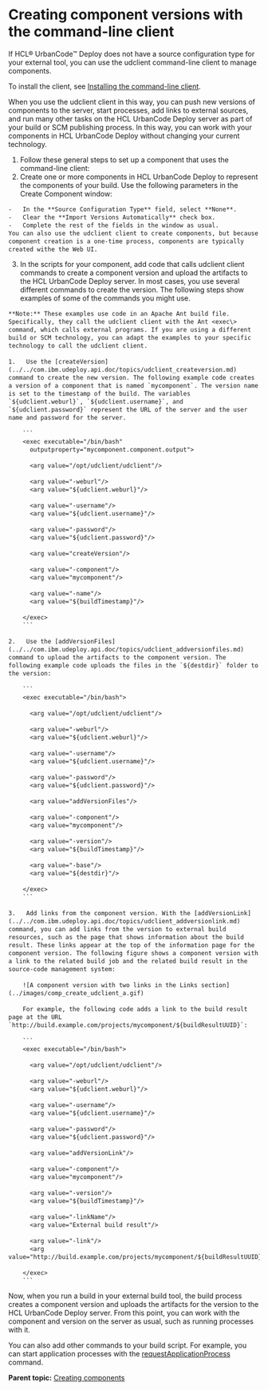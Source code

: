 # Creating component versions with the command-line client

If HCL® UrbanCode™ Deploy does not have a source configuration type for your external tool, you can use the udclient command-line client to manage components.

To install the client, see [Installing the command-line client](../../com.ibm.udeploy.reference.doc/topics/cli_install.md).

When you use the udclient client in this way, you can push new versions of components to the server, start processes, add links to external sources, and run many other tasks on the HCL UrbanCode Deploy server as part of your build or SCM publishing process. In this way, you can work with your components in HCL UrbanCode Deploy without changing your current technology.

1.  Follow these general steps to set up a component that uses the command-line client:
2.   Create one or more components in HCL UrbanCode Deploy to represent the components of your build. Use the following parameters in the Create Component window: 

    -   In the **Source Configuration Type** field, select **None**.
    -   Clear the **Import Versions Automatically** check box.
    -   Complete the rest of the fields in the window as usual.
    You can also use the udclient client to create components, but because component creation is a one-time process, components are typically created withe the Web UI.

3.   In the scripts for your component, add code that calls udclient client commands to create a component version and upload the artifacts to the HCL UrbanCode Deploy server. In most cases, you use several different commands to create the version. The following steps show examples of some of the commands you might use.

    **Note:** These examples use code in an Apache Ant build file. Specifically, they call the udclient client with the Ant <exec\> command, which calls external programs. If you are using a different build or SCM technology, you can adapt the examples to your specific technology to call the udclient client.

    1.   Use the [createVersion](../../com.ibm.udeploy.api.doc/topics/udclient_createversion.md) command to create the new version. The following example code creates a version of a component that is named `mycomponent`. The version name is set to the timestamp of the build. The variables `${udclient.weburl}`, `${udclient.username}`, and `${udclient.password}` represent the URL of the server and the user name and password for the server.

        ```
        <exec executable="/bin/bash" 
          outputproperty="mycomponent.component.output">
        
          <arg value="/opt/udclient/udclient"/>
        
          <arg value="-weburl"/>
          <arg value="${udclient.weburl}"/>
        
          <arg value="-username"/>
          <arg value="${udclient.username}"/>
        
          <arg value="-password"/>
          <arg value="${udclient.password}"/>
        
          <arg value="createVersion"/>
        
          <arg value="-component"/>
          <arg value="mycomponent"/>
        
          <arg value="-name"/>
          <arg value="${buildTimestamp}"/>
        
        </exec>
        ```

    2.   Use the [addVersionFiles](../../com.ibm.udeploy.api.doc/topics/udclient_addversionfiles.md) command to upload the artifacts to the component version. The following example code uploads the files in the `${destdir}` folder to the version:

        ```
        <exec executable="/bin/bash">
        
          <arg value="/opt/udclient/udclient"/>
          
          <arg value="-weburl"/>
          <arg value="${udclient.weburl}"/>
          
          <arg value="-username"/>
          <arg value="${udclient.username}"/>
          
          <arg value="-password"/>
          <arg value="${udclient.password}"/>
          
          <arg value="addVersionFiles"/>
          
          <arg value="-component"/>
          <arg value="mycomponent"/>
          
          <arg value="-version"/>
          <arg value="${buildTimestamp}"/>
          
          <arg value="-base"/>
          <arg value="${destdir}"/>
          
        </exec>
        ```

    3.   Add links from the component version. With the [addVersionLink](../../com.ibm.udeploy.api.doc/topics/udclient_addversionlink.md) command, you can add links from the version to external build resources, such as the page that shows information about the build result. These links appear at the top of the information page for the component version. The following figure shows a component version with a link to the related build job and the related build result in the source-code management system:

        ![A component version with two links in the Links section](../images/comp_create_udclient_a.gif)

        For example, the following code adds a link to the build result page at the URL `http://build.example.com/projects/mycomponent/${buildResultUUID}`:

        ```
        <exec executable="/bin/bash">
        
          <arg value="/opt/udclient/udclient"/>
          
          <arg value="-weburl"/>
          <arg value="${udclient.weburl}"/>
          
          <arg value="-username"/>
          <arg value="${udclient.username}"/>
          
          <arg value="-password"/>
          <arg value="${udclient.password}"/>
          
          <arg value="addVersionLink"/>
          
          <arg value="-component"/>
          <arg value="mycomponent"/>
          
          <arg value="-version"/>
          <arg value="${buildTimestamp}"/>
          
          <arg value="-linkName"/>
          <arg value="External build result"/>
          
          <arg value="-link"/>
          <arg value="http://build.example.com/projects/mycomponent/${buildResultUUID}"/>
          
        </exec>
        ```


Now, when you run a build in your external build tool, the build process creates a component version and uploads the artifacts for the version to the HCL UrbanCode Deploy server. From this point, you can work with the component and version on the server as usual, such as running processes with it.

You can also add other commands to your build script. For example, you can start application processes with the [requestApplicationProcess](../../com.ibm.udeploy.api.doc/topics/udclient_requestapplicationprocess.md) command.

**Parent topic:** [Creating components](../topics/comp_create.md)

